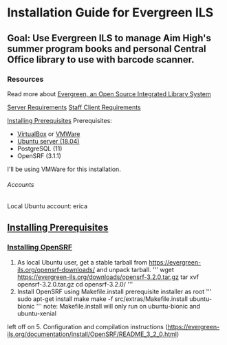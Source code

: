 # Installation Guide for Evergreen ILS

## Goal: Use Evergreen ILS to manage Aim High's summer program books and personal Central Office library to use with barcode scanner.

### Resources
Read more about [Evergreen, an Open Source Integrated Library System](https://evergreen-ils.org/about-us/)

[Server Requirements](http://docs.evergreen-ils.org/reorg/3.2/command_line_admin/_system_requirements.html#_server_minimum_requirements)
[Staff Client Requirements](http://docs.evergreen-ils.org/reorg/3.2/command_line_admin/_staff_client_requirements.html)

[Installing Prerequisites](http://docs.evergreen-ils.org/reorg/3.2/command_line_admin/_installing_prerequisites.html)
Prerequisites:
- [VirtualBox](https://www.virtualbox.org/) or [VMWare](https://www.vmware.com/)
- [Ubuntu server (18.04)](https://ubuntu.com/download/server)
- PostgreSQL (11)
- OpenSRF (3.1.1)

I'll be using VMWare for this installation.

###### Accounts
Local Ubuntu account: erica

## [Installing Prerequisites](http://docs.evergreen-ils.org/reorg/3.2/command_line_admin/_installing_prerequisites.html)
### [Installing OpenSRF](https://evergreen-ils.org/documentation/install/OpenSRF/README_3_2_0.html)

1. As local Ubuntu user, get a stable tarball from https://evergreen-ils.org/opensrf-downloads/ and unpack tarball.
'''
wget https://evergreen-ils.org/downloads/opensrf-3.2.0.tar.gz
tar xvf opensrf-3.2.0.tar.gz
cd opensrf-3.2.0/
'''
2. Install OpenSRF using Makefile.install prerequisite installer as root
'''
sudo apt-get install make
make -f src/extras/Makefile.install ubuntu-bionic
'''
note: Makefile.install will only run on ubuntu-bionic and ubuntu-xenial

left off on 5. Configuration and compilation instructions
(https://evergreen-ils.org/documentation/install/OpenSRF/README_3_2_0.html)
